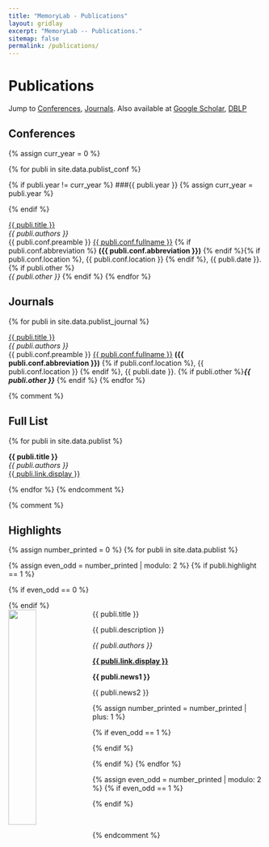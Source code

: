 ```yaml
---
title: "MemoryLab - Publications"
layout: gridlay
excerpt: "MemoryLab -- Publications."
sitemap: false
permalink: /publications/
---
```



# Publications

Jump to [Conferences](#conferences), [Journals](#journals). Also available at [Google Scholar](https://scholar.google.com/citations?user=EWU0STsAAAAJ&hl=en&oi=sra), [DBLP](https://scholar.google.ch/citations?user=TqxYWZsAAAA)


## Conferences
{% assign curr_year = 0 %}

{% for publi in site.data.publist_conf %}

  {% if publi.year != curr_year %}
  ###{{ publi.year }}
  {% assign curr_year = publi.year %}

  {% endif %}
  
  <a href='{{ publi.link.url  }}'>{{ publi.title }}</a> <br />
  <em>{{ publi.authors }} </em><br />
  {{ publi.conf.preamble }} <u>{{ publi.conf.fullname }}</u> {% if publi.conf.abbreviation %} **({{ publi.conf.abbreviation }})** {% endif %}{% if publi.conf.location %}, {{ publi.conf.location }} {% endif %}, {{ publi.date }}.
  {% if publi.other %}<br /><i>{{ publi.other }}</i> {% endif %}
{% endfor %}

## Journals
{% for publi in site.data.publist_journal %}

   <a href='{{ publi.link.url  }}'>{{ publi.title }}</a> <br />
  <em>{{ publi.authors }} </em><br />
  {{ publi.conf.preamble }} <u>{{ publi.conf.fullname }}</u> **({{ publi.conf.abbreviation }})** {% if publi.conf.location %}, {{ publi.conf.location }} {% endif %}, {{ publi.date }}.
  {% if publi.other %}<i><b>{{ publi.other }}</b></i> {% endif %}
{% endfor %}


{% comment %}
## Full List

{% for publi in site.data.publist %}

  **{{ publi.title }}** <br />
  <em>{{ publi.authors }} </em><br /><a href="{{ publi.link.url }}">{{ publi.link.display }}</a>

{% endfor %}
{% endcomment %}

{% comment %}
## Highlights

{% assign number_printed = 0 %}
{% for publi in site.data.publist %}

{% assign even_odd = number_printed | modulo: 2 %}
{% if publi.highlight == 1 %}

{% if even_odd == 0 %}
<div class="row">
{% endif %}

<div class="col-sm-6 clearfix">
 <div class="well">
  <pubtit>{{ publi.title }}</pubtit>
  <img src="{{ site.url }}{{ site.baseurl }}/images/pubpic/{{ publi.image }}" class="img-responsive" width="33%" style="float: left" />
  <p>{{ publi.description }}</p>
  <p><em>{{ publi.authors }}</em></p>
  <p><strong><a href="{{ publi.link.url }}">{{ publi.link.display }}</a></strong></p>
  <p class="text-danger"><strong> {{ publi.news1 }}</strong></p>
  <p> {{ publi.news2 }}</p>
 </div>
</div>

{% assign number_printed = number_printed | plus: 1 %}

{% if even_odd == 1 %}
</div>
{% endif %}

{% endif %}
{% endfor %}

{% assign even_odd = number_printed | modulo: 2 %}
{% if even_odd == 1 %}
</div>
{% endif %}

<p> &nbsp; </p>
{% endcomment %}

